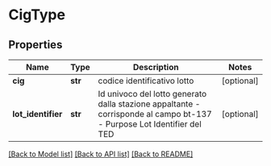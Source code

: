 # CigType

## Properties
Name | Type | Description | Notes
------------ | ------------- | ------------- | -------------
**cig** | **str** | codice identificativo lotto | [optional] 
**lot_identifier** | **str** | Id univoco del lotto generato dalla stazione appaltante - corrisponde al campo bt-137 - Purpose Lot Identifier del TED | [optional] 

[[Back to Model list]](../README.md#documentation-for-models) [[Back to API list]](../README.md#documentation-for-api-endpoints) [[Back to README]](../README.md)

